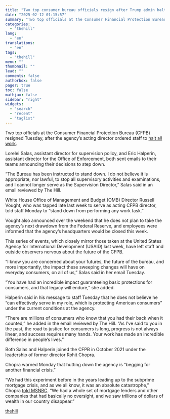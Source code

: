 ```yaml
---
title: "Two top consumer bureau officials resign after Trump admin halts work"
date: "2025-02-12 01:15:57"
summary: "Two top officials at the Consumer Financial Protection Bureau (CFPB) resigned Tuesday, after the agency’s acting director ordered staff to halt all work. Lorelei Salas, assistant director for supervision policy, and Eric Halperin, assistant director for the Office of Enforcement, both sent emails to their teams announcing their decisions to..."
categories:
  - "thehill"
lang:
  - "en"
translations:
  - "en"
tags:
  - "thehill"
menu: ""
thumbnail: ""
lead: ""
comments: false
authorbox: false
pager: true
toc: false
mathjax: false
sidebar: "right"
widgets:
  - "search"
  - "recent"
  - "taglist"
---
```


Two top officials at the Consumer Financial Protection Bureau (CFPB) resigned Tuesday, after the agency’s acting director ordered staff to [halt all work](https://thehill.com/business/5136827-trump-administration-targets-cfpb/).

Lorelei Salas, assistant director for supervision policy, and Eric Halperin, assistant director for the Office of Enforcement, both sent emails to their teams announcing their decisions to step down.

“The Bureau has been instructed to stand down. I do not believe it is appropriate, nor lawful, to stop all supervisory activities and examinations, and I cannot longer serve as the Supervision Director,” Salas said in an email reviewed by The Hill.

White House Office of Management and Budget (OMB) Director Russell Vought, who was tapped late last week to serve as acting CFPB director, told staff Monday to “stand down from performing any work task.”

Vought also announced over the weekend that he does not plan to take the agency’s next drawdown from the Federal Reserve, and employees were informed that the agency’s headquarters would be closed this week.

This series of events, which closely mirror those taken at the United States Agency for International Development (USAID) last week, have left staff and outside observers nervous about the future of the CFPB.

“I know you are concerned about your futures, the future of the bureau, and more importantly, the impact these sweeping changes will have on everyday consumers, on all of us,” Salas said in her email Tuesday.

“You have had an incredible impact guaranteeing basic protections for consumers, and that legacy will endure,” she added.

Halperin said in his message to staff Tuesday that he does not believe he “can effectively serve in my role, which is protecting American consumers” under the current conditions at the agency.

“There are millions of consumers who know that you had their back when it counted,” he added in the email reviewed by The Hill. “As I’ve said to you in the past, the road to justice for consumers is long, progress is not always linear, and success requires many hands. Your work has made an incredible difference in people’s lives.”

Both Salas and Halperin joined the CFPB in October 2021 under the leadership of former director Rohit Chopra.

Chopra warned Monday that hutting down the agency is “begging for another financial crisis.”

“We had this experiment before in the years leading up to the subprime mortgage crisis, and as we all know, it was an absolute catastrophe,” Chopra [told MSNBC](https://thehill.com/business/5138043-trump-cfpb-shut-down/). “We had a whole set of mortgage lenders and other companies that had basically no oversight, and we saw trillions of dollars of wealth in our country disappear.”

[thehill](https://thehill.com/business/5138429-cfpb-resignations-bureau-shutdown/)
